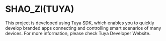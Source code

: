 # SHAO_ZI(TUYA)
This project is developed using Tuya SDK, which enables you to quickly develop branded apps connecting and controlling smart scenarios of many devices. For more information, please check Tuya Developer Website.
